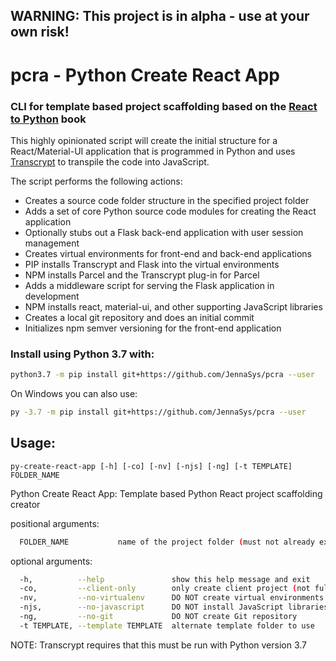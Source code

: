 ## WARNING: This project is in alpha - use at your own risk!


# pcra - Python Create React App

### CLI for template based project scaffolding based on the [React to Python](https://jennasys.com/rtp.html) book

This highly opinionated script will create the initial structure for a React/Material-UI application that is programmed in Python and uses 
[Transcrypt](https://www.transcrypt.org) to transpile the code into JavaScript.

The script performs the following actions:

- Creates a source code folder structure in the specified project folder
- Adds a set of core Python source code modules for creating the React application
- Optionally stubs out a Flask back-end application with user session management
- Creates virtual environments for front-end and back-end applications
- PIP installs Transcrypt and Flask into the virtual environments
- NPM installs Parcel and the Transcrypt plug-in for Parcel
- Adds a middleware script for serving the Flask application in development
- NPM installs react, material-ui, and other supporting JavaScript libraries
- Creates a local git repository and does an initial commit
- Initializes npm semver versioning for the front-end application


### Install using Python 3.7 with:
```bash
python3.7 -m pip install git+https://github.com/JennaSys/pcra --user
```
On Windows you can also use:
```bash
py -3.7 -m pip install git+https://github.com/JennaSys/pcra --user
```

## Usage:
`py-create-react-app [-h] [-co] [-nv] [-njs] [-ng] [-t TEMPLATE] FOLDER_NAME`

Python Create React App: Template based Python React project scaffolding creator

positional arguments:
```bash
  FOLDER_NAME           name of the project folder (must not already exist)
```


optional arguments:  
```bash
  -h,          --help               show this help message and exit
  -co,         --client-only        only create client project (not full stack)
  -nv,         --no-virtualenv      DO NOT create virtual environments
  -njs,        --no-javascript      DO NOT install JavaScript libraries
  -ng,         --no-git             DO NOT create Git repository
  -t TEMPLATE, --template TEMPLATE  alternate template folder to use

```
NOTE: Transcrypt requires that this must be run with Python version 3.7

